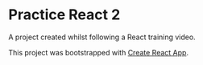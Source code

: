 # Practice React 2

A project created whilst following a React training video.

This project was bootstrapped with [Create React App](https://github.com/facebook/create-react-app).

